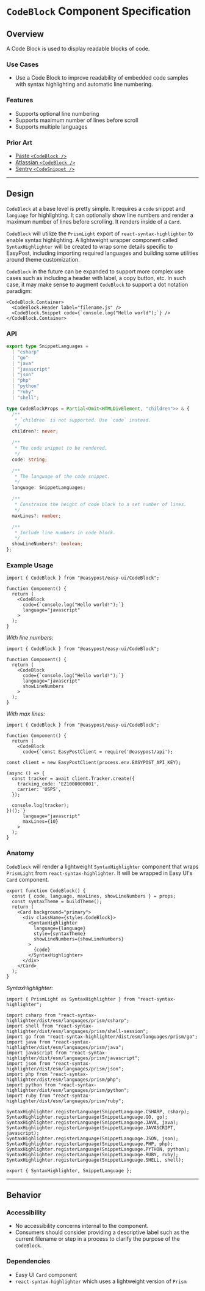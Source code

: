 # `CodeBlock` Component Specification

## Overview

A Code Block is used to display readable blocks of code.

### Use Cases

- Use a Code Block to improve readability of embedded code samples with syntax highlighting and automatic line numbering.

### Features

- Supports optional line numbering
- Supports maximum number of lines before scroll
- Supports multiple languages

### Prior Art

- [Paste `<CodeBlock />`](https://paste.twilio.design/components/code-block)
- [Atlassian `<CodeBlock />`](https://atlassian.design/components/code/code-block)
- [Sentry `<CodeSnippet />`](https://storybook.sentry.dev/?path=/story/components-code-snippet--js)

---

## Design

`CodeBlock` at a base level is pretty simple. It requires a `code` snippet and `language` for highlighting. It can optionally show line numbers and render a maximum number of lines before scrolling. It renders inside of a `Card`.

`CodeBlock` will utilize the `PrismLight` export of `react-syntax-highlighter` to enable syntax highlighting. A lightweight wrapper component called `SyntaxHighlighter` will be created to wrap some details specific to EasyPost, including importing required languages and building some utilities around theme customization.

`CodeBlock` in the future can be expanded to support more complex use cases such as including a header with label, a copy button, etc. In such case, it may make sense to augment `CodeBlock` to support a dot notation paradigm:

```tsx
<CodeBlock.Container>
  <CodeBlock.Header label="filename.js" />
  <CodeBlock.Snippet code={`console.log("Hello world");`} />
</CodeBlock.Container>
```

### API

```ts
export type SnippetLanguages =
  | "csharp"
  | "go"
  | "java"
  | "javascript"
  | "json"
  | "php"
  | "python"
  | "ruby"
  | "shell";

type CodeBlockProps = Partial<Omit<HTMLDivElement, "children">> & {
  /**
   * `children` is not supported. Use `code` instead.
   */
  children?: never;

  /**
   * The code snippet to be rendered.
   */
  code: string;

  /**
   * The language of the code snippet.
   */
  language: SnippetLanguages;

  /**
   * Constrains the height of code block to a set number of lines.
   */
  maxLines?: number;

  /**
   * Include line numbers in code block.
   */
  showLineNumbers?: boolean;
};
```

### Example Usage

```tsx
import { CodeBlock } from "@easypost/easy-ui/CodeBlock";

function Component() {
  return (
    <CodeBlock
      code={`console.log("Hello world!");`}
      language="javascript"
    >
  );
}
```

_With line numbers:_

```tsx
import { CodeBlock } from "@easypost/easy-ui/CodeBlock";

function Component() {
  return (
    <CodeBlock
      code={`console.log("Hello world!");`}
      language="javascript"
      showLineNumbers
    >
  );
}
```

_With max lines:_

```tsx
import { CodeBlock } from "@easypost/easy-ui/CodeBlock";

function Component() {
  return (
    <CodeBlock
      code={`const EasyPostClient = require('@easypost/api');

const client = new EasyPostClient(process.env.EASYPOST_API_KEY);

(async () => {
  const tracker = await client.Tracker.create({
    tracking_code: 'EZ1000000001',
    carrier: 'USPS',
  });

  console.log(tracker);
})();`}
      language="javascript"
      maxLines={10}
    >
  );
}
```

### Anatomy

`CodeBlock` will render a lightweight `SyntaxHighlighter` component that wraps `PrismLight` from `react-syntax-highlighter`. It will be wrapped in Easy UI's `Card` component.

```tsx
export function CodeBlock() {
  const { code, language, maxLines, showLineNumbers } = props;
  const syntaxTheme = buildTheme();
  return (
    <Card background="primary">
      <div className={styles.CodeBlock}>
        <SyntaxHighlighter
          language={language}
          style={syntaxTheme}
          showLineNumbers={showLineNumbers}
        >
          {code}
        </SyntaxHighlighter>
      </div>
    </Card>
  );
}
```

_SyntaxHighlighter:_

```tsx
import { PrismLight as SyntaxHighlighter } from "react-syntax-highlighter";

import csharp from "react-syntax-highlighter/dist/esm/languages/prism/csharp";
import shell from "react-syntax-highlighter/dist/esm/languages/prism/shell-session";
import go from "react-syntax-highlighter/dist/esm/languages/prism/go";
import java from "react-syntax-highlighter/dist/esm/languages/prism/java";
import javascript from "react-syntax-highlighter/dist/esm/languages/prism/javascript";
import json from "react-syntax-highlighter/dist/esm/languages/prism/json";
import php from "react-syntax-highlighter/dist/esm/languages/prism/php";
import python from "react-syntax-highlighter/dist/esm/languages/prism/python";
import ruby from "react-syntax-highlighter/dist/esm/languages/prism/ruby";

SyntaxHighlighter.registerLanguage(SnippetLanguage.CSHARP, csharp);
SyntaxHighlighter.registerLanguage(SnippetLanguage.GO, go);
SyntaxHighlighter.registerLanguage(SnippetLanguage.JAVA, java);
SyntaxHighlighter.registerLanguage(SnippetLanguage.JAVASCRIPT, javascript);
SyntaxHighlighter.registerLanguage(SnippetLanguage.JSON, json);
SyntaxHighlighter.registerLanguage(SnippetLanguage.PHP, php);
SyntaxHighlighter.registerLanguage(SnippetLanguage.PYTHON, python);
SyntaxHighlighter.registerLanguage(SnippetLanguage.RUBY, ruby);
SyntaxHighlighter.registerLanguage(SnippetLanguage.SHELL, shell);

export { SyntaxHighlighter, SnippetLanguage };
```

---

## Behavior

### Accessibility

- No accessibility concerns internal to the component.
- Consumers should consider providing a descriptive label such as the current filename or step in a process to clarify the purpose of the `CodeBlock`.

### Dependencies

- Easy UI `Card` component
- `react-syntax-highlighter` which uses a lightweight version of `Prism`
